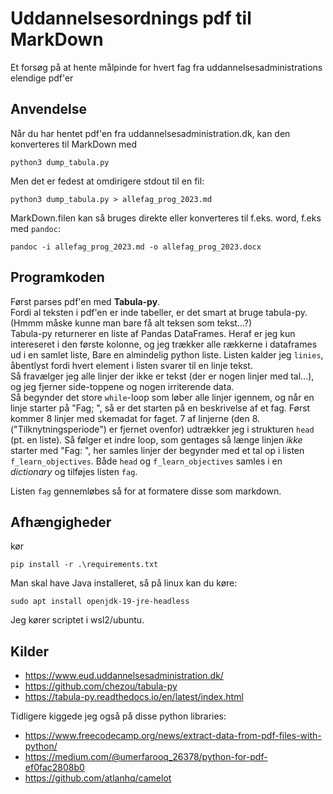 ﻿# Uddannelsesordnings pdf til MarkDown

Et forsøg på at hente målpinde for hvert fag fra uddannelsesadministrations elendige pdf'er

## Anvendelse

Når du har hentet pdf'en fra uddannelsesadministration.dk, kan den konverteres til MarkDown med 

    python3 dump_tabula.py

Men det er fedest at omdirigere stdout til en fil:

    python3 dump_tabula.py > allefag_prog_2023.md

MarkDown.filen kan så bruges direkte eller konverteres til f.eks. word, f.eks med `pandoc`:

    pandoc -i allefag_prog_2023.md -o allefag_prog_2023.docx

## Programkoden

Først parses pdf'en med __Tabula-py__.  
Fordi al teksten i pdf'en er inde tabeller, er det smart at bruge tabula-py. (Hmmm måske kunne man bare få alt teksen som tekst...?)  
Tabula-py returnerer en liste af Pandas DataFrames. Heraf er jeg kun intereseret i den første kolonne, og jeg trækker alle rækkerne i dataframes ud i en samlet liste, Bare en almindelig python liste. Listen kalder jeg `linies`, åbentlyst fordi hvert element i listen svarer til en linje tekst.  
Så fravælger jeg alle linjer der ikke er tekst (der er nogen linjer med tal...), og jeg fjerner side-toppene og nogen irriterende data.  
Så begynder det store `while`-loop som løber alle linjer igennem, og når en linje starter på "Fag; ", så er det starten på en beskrivelse af et fag.
Først kommer 8 linjer med skemadat for faget. 7 af linjerne (den 8. ("Tilknytningsperiode") er fjernet ovenfor) udtrækker jeg i strukturen `head` (pt. en liste).
Så følger et indre loop, som gentages så længe linjen _ikke_ starter med "Fag: ", her samles linjer der begynder med et tal op i listen `f_learn_objectives`.
Både `head` og `f_learn_objectives` samles i en _dictionary_ og tilføjes listen `fag`.  

Listen `fag` gennemløbes så for at formatere disse som markdown.

## Afhængigheder

kør

    pip install -r .\requirements.txt


Man skal have Java installeret, så på linux kan du køre:

    sudo apt install openjdk-19-jre-headless

Jeg kører scriptet i wsl2/ubuntu.


## Kilder

* <https://www.eud.uddannelsesadministration.dk/>
* <https://github.com/chezou/tabula-py>
* <https://tabula-py.readthedocs.io/en/latest/index.html>

Tidligere kiggede jeg også på disse python libraries:

* <https://www.freecodecamp.org/news/extract-data-from-pdf-files-with-python/>
* <https://medium.com/@umerfarooq_26378/python-for-pdf-ef0fac2808b0>
* <https://github.com/atlanhq/camelot>
